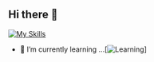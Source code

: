 ## Hi there 👋

[![My Skills](https://skillicons.dev/icons?i=python,java,html,css,js)](https://skillicons.dev)

- 🌱 I’m currently learning ...[![Learning](https://skillicons.dev/icons?i=js,ts)]

<!--
**bsakshat/bsakshat** is a ✨ _special_ ✨ repository because its `README.md` (this file) appears on your GitHub profile.

Here are some ideas to get you started:

- 🔭 I’m currently working on ...
- 👯 I’m looking to collaborate on ...
- 🤔 I’m looking for help with ...
- 💬 Ask me about ...
- 📫 How to reach me: ...
- 😄 Pronouns: ...
- ⚡ Fun fact: ...
-->
